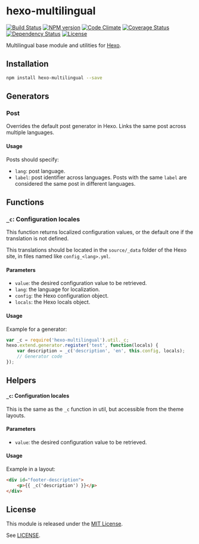 hexo-multilingual
=================

[![Build Status](https://travis-ci.org/ahaasler/hexo-multilingual.svg?branch=master)](https://travis-ci.org/ahaasler/hexo-multilingual)
[![NPM version](https://badge.fury.io/js/hexo-multilingual.svg)](http://badge.fury.io/js/hexo-multilingual)
[![Code Climate](https://codeclimate.com/github/ahaasler/hexo-multilingual/badges/gpa.svg)](https://codeclimate.com/github/ahaasler/hexo-multilingual)
[![Coverage Status](https://coveralls.io/repos/ahaasler/hexo-multilingual/badge.svg?branch=master&service=github)](https://coveralls.io/github/ahaasler/hexo-multilingual?branch=master)
[![Dependency Status](https://gemnasium.com/ahaasler/hexo-multilingual.svg)](https://gemnasium.com/ahaasler/hexo-multilingual)
[![License](https://img.shields.io/github/license/ahaasler/hexo-multilingual.svg)](LICENSE)

Multilingual base module and utilities for [Hexo](http://hexo.io/).

Installation
------------

``` bash
npm install hexo-multilingual --save
```

Generators
----------

### Post

Overrides the default post generator in Hexo. Links the same post across
multiple languages.

#### Usage

Posts should specify:

- `lang`: post language.
- `label`: post identifier across languages. Posts with the same `label` are
considered the same post in different languages.

Functions
---------

### `_c`: Configuration locales

This function returns localized configuration values, or the default one if the
translation is not defined.

This translations should be located in the `source/_data` folder of the Hexo
site, in files named like `config_<lang>.yml`.

#### Parameters

- `value`: the desired configuration value to be retrieved.
- `lang`: the language for localization.
- `config`: the Hexo configuration object.
- `locals`: the Hexo locals object.

#### Usage

Example for a generator:

```javascript
var _c = require('hexo-multilingual').util._c;
hexo.extend.generator.register('test', function(locals) {
	var description = _c('description', 'en', this.config, locals);
	// Generator code
});
```

Helpers
-------

#### `_c`: Configuration locales

This is the same as the `_c` function in util, but accessible from the theme
layouts.

#### Parameters

- `value`: the desired configuration value to be retrieved.

#### Usage

Example in a layout:

```html
<div id="footer-description">
	<p>{{ _c('description') }}</p>
</div>
```

License
-------

This module is released under the [MIT License](http://opensource.org/licenses/MIT "The MIT License").

See [LICENSE](LICENSE "The MIT License").
